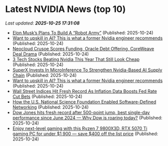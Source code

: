 # Latest NVIDIA News (top 10)
_Last updated: **2025-10-25 17:31:08**_

- [Elon Musk’s Plans To Build A “Robot Army”](https://www.shtfplan.com/headline-news/elon-musks-plans-to-build-a-robot-army) (Published: 2025-10-24)
- [Want to upskill in AI? This is what a former Nvidia engineer recommends](https://biztoc.com/x/f4460feb7665262e) (Published: 2025-10-24)
- [Neocloud Crusoe Scores Funding, Oracle Debt Offering, CoreWeave Deal Drama](https://www.investors.com/news/technology/neoclouds-crusoe-coreweave-stock-oracle-banks/) (Published: 2025-10-24)
- [3 Tech Stocks Beating Nvidia This Year That Still Look Cheap](https://biztoc.com/x/a1939d58ea63441f) (Published: 2025-10-24)
- [SuperX Invests In MicroInference To Strengthen Nvidia-Based AI Supply Chain](https://biztoc.com/x/f8e2c5250670d317) (Published: 2025-10-24)
- [Want to upskill in AI? This is what a former Nvidia engineer recommends](https://www.businessinsider.com/ai-researcher-chip-huyen-advice-upskilling-software-engineers-2025-10) (Published: 2025-10-24)
- [Wall Street Indices Hit Fresh Record As Inflation Data Boosts Fed Rate Cut Bets](https://www.ndtvprofit.com/markets/us-stock-markets-today-sp-500-dow-jones-surge-as-inflation-data-boosts-fed-rate-cut-bets) (Published: 2025-10-24)
- [How the U.S. National Science Foundation Enabled Software-Defined Networking](http://cacm.acm.org/federal-funding-of-academic-research/how-the-u-s-national-science-foundation-enabled-software-defined-networking/) (Published: 2025-10-24)
- [Dow Jones hits fresh record after 500-point jump, best single-day performance since June 2024 — Why Dow is roaring today?](https://economictimes.indiatimes.com/news/international/us/dow-jones-hits-fresh-record-after-500-point-jump-best-single-day-performance-since-june-2024-why-dow-is-roaring-today/articleshow/124789826.cms) (Published: 2025-10-24)
- [Enjoy next-level gaming with this Ryzen 7 9800X3D, RTX 5070 Ti gaming PC for under $1,900 — save $400 off the list price](https://www.tomshardware.com/desktops/gaming-pcs/enjoy-next-level-gaming-with-this-ryzen-7-9800x3d-rtx-5070-ti-gaming-pc-for-under-usd1-900-save-usd400-off-the-list-price) (Published: 2025-10-24)
